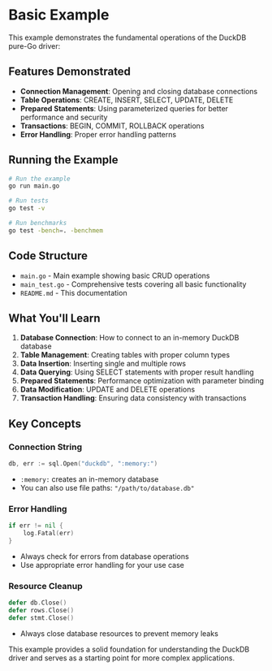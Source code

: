 # Basic Example

This example demonstrates the fundamental operations of the DuckDB pure-Go driver:

## Features Demonstrated

- **Connection Management**: Opening and closing database connections
- **Table Operations**: CREATE, INSERT, SELECT, UPDATE, DELETE
- **Prepared Statements**: Using parameterized queries for better performance and security
- **Transactions**: BEGIN, COMMIT, ROLLBACK operations
- **Error Handling**: Proper error handling patterns

## Running the Example

```bash
# Run the example
go run main.go

# Run tests
go test -v

# Run benchmarks
go test -bench=. -benchmem
```

## Code Structure

- `main.go` - Main example showing basic CRUD operations
- `main_test.go` - Comprehensive tests covering all basic functionality
- `README.md` - This documentation

## What You'll Learn

1. **Database Connection**: How to connect to an in-memory DuckDB database
2. **Table Management**: Creating tables with proper column types
3. **Data Insertion**: Inserting single and multiple rows
4. **Data Querying**: Using SELECT statements with proper result handling
5. **Prepared Statements**: Performance optimization with parameter binding
6. **Data Modification**: UPDATE and DELETE operations
7. **Transaction Handling**: Ensuring data consistency with transactions

## Key Concepts

### Connection String
```go
db, err := sql.Open("duckdb", ":memory:")
```
- `:memory:` creates an in-memory database
- You can also use file paths: `"/path/to/database.db"`

### Error Handling
```go
if err != nil {
    log.Fatal(err)
}
```
- Always check for errors from database operations
- Use appropriate error handling for your use case

### Resource Cleanup
```go
defer db.Close()
defer rows.Close()
defer stmt.Close()
```
- Always close database resources to prevent memory leaks

This example provides a solid foundation for understanding the DuckDB driver and serves as a starting point for more complex applications.